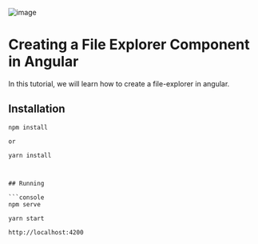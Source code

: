 ![image](https://malcoded.com/api/v1/48238e83-87dd-4b4f-be48-26ea7c89e8e7/asset/angular-file-explorer-component.png)
# Creating a File Explorer Component in Angular
In this tutorial, we will learn how to create a file-explorer in angular.

## Installation

```console
npm install

or 

yarn install



## Running

```console
npm serve 

yarn start

http://localhost:4200
